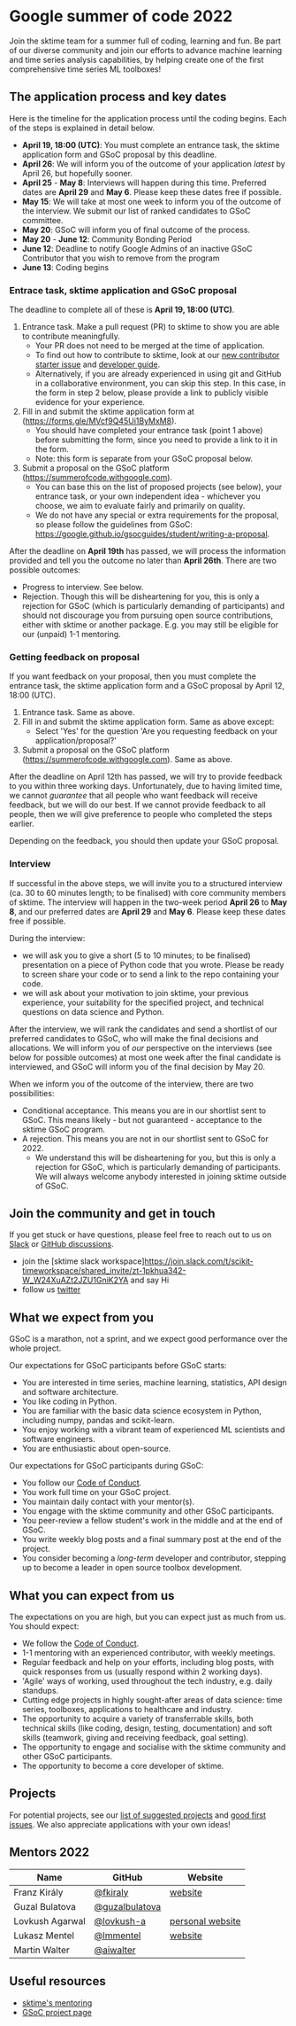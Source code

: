 
# Google summer of code 2022

Join the sktime team for a summer full of coding, learning and fun. Be part of our diverse community and join our efforts to advance machine learning and time series analysis capabilities, by helping create one of the first comprehensive time series ML toolboxes!

## The application process and key dates

Here is the timeline for the application process until the coding begins. Each of the steps is explained in detail below.

- **April 19, 18:00 (UTC)**: You must complete an entrance task, the sktime application form and GSoC proposal by this deadline.
- **April 26**: We will inform you of the outcome of your application *latest* by April 26, but hopefully sooner.
- **April 25** - **May 8**: Interviews will happen during this time. Preferred dates are **April 29** and **May 6**. Please keep these dates free if possible.
- **May 15**: We will take at most one week to inform you of the outcome of the interview. We submit our list of ranked candidates to GSoC committee.
- **May 20**: GSoC will inform you of final outcome of the process.
- **May 20** - **June 12**:  Community Bonding Period
- **June 12**: Deadline to notify Google Admins of an inactive GSoC Contributor that you wish to remove from the program
- **June 13**: Coding begins

### Entrace task, sktime application and GSoC proposal

The deadline to complete all of these is **April 19, 18:00 (UTC)**.

1. Entrance task. Make a pull request (PR) to sktime to show you are able to contribute meaningfully.
    - Your PR does not need to be merged at the time of application.
    - To find out how to contribute to sktime, look at our [new contributor starter issue](https://github.com/sktime/sktime/issues/1147) and [developer guide](https://www.sktime.org/en/latest/developer_guide.html).
    - Alternatively, if you are already experienced in using git and GitHub in a collaborative environment, you can skip this step. In this case, in the form in step 2 below, please provide a link to publicly visible evidence for your experience.
2. Fill in and submit the sktime application form at (https://forms.gle/MVcf9Q45Ui1ByMxM8).
    - You should have completed your entrance task (point 1 above) before submitting the form, since you need to provide a link to it in the form.
    - Note: this form is separate from your GSoC proposal below.
3. Submit a proposal on the GSoC platform (https://summerofcode.withgoogle.com).
    - You can base this on the list of proposed projects (see below), your entrance task, or your own independent idea - whichever you choose, we aim to evaluate fairly and primarily on quality.
    - We do not have any special or extra requirements for the proposal, so please follow the guidelines from GSoC: https://google.github.io/gsocguides/student/writing-a-proposal.

After the deadline on **April 19th** has passed, we will process the information provided and tell you the outcome no later than **April 26th**. There are two possible outcomes:
- Progress to interview. See below.
- Rejection. Though this will be disheartening for you, this is only a rejection for GSoC (which is particularly demanding of participants) and should not discourage you from pursuing open source contributions, either with sktime or another package. E.g. you may still be eligible for our (unpaid) 1-1 mentoring.

### Getting feedback on proposal
If you want feedback on your proposal, then you must complete the entrance task, the sktime application form and a GSoC proposal by April 12, 18:00 (UTC).

1. Entrance task. Same as above.
2. Fill in and submit the sktime application form. Same as above except:
    - Select 'Yes' for the question 'Are you requesting feedback on your application/proposal?'
3. Submit a proposal on the GSoC platform (https://summerofcode.withgoogle.com). Same as above.

After the deadline on April 12th has passed, we will try to provide feedback to you within three working days. Unfortunately, due to having limited time, we cannot *guarantee* that all people who want feedback will receive feedback, but we will do our best. If we cannot provide feedback to all people, then we will give preference to people who completed the steps earlier.

Depending on the feedback, you should then update your GSoC proposal.

### Interview

If successful in the above steps, we will invite you to a structured interview (ca. 30 to 60 minutes length; to be finalised) with core community members of sktime.
The interview will happen in the two-week period **April 26** to **May 8**, and our preferred dates are **April 29** and **May 6**. Please keep these dates free if possible.

During the interview:

- we will ask you to give a short (5 to 10 minutes; to be finalised) presentation on a piece of Python code that you wrote. Please be ready to screen share your code or to send a link to the repo containing your code.
- we will ask about your motivation to join sktime, your previous experience, your suitability for the specified project, and technical questions on data science and Python.

After the interview, we will rank the candidates and send a shortlist of our preferred candidates to GSoC, who will make the final decisions and allocations.
We will inform you of *our* perspective on the interviews (see below for possible outcomes) at most one week after the final candidate is interviewed, and GSoC will inform you of the final decision by May 20.

When we inform you of the outcome of the interview, there are two possibilities:
* Conditional acceptance. This means you are in our shortlist sent to GSoC.  This means likely - but not guaranteed - acceptance to the sktime GSoC program.
* A rejection. This means you are not in our shortlist sent to GSoC for 2022.
  - We understand this will be disheartening for you, but this is only a rejection for GSoC, which is particularly demanding of participants. We will always welcome anybody interested in joining sktime outside of GSoC.


## Join the community and get in touch

If you get stuck or have questions, please feel free to reach out to us on [Slack](https://join.slack.com/t/scikit-timeworkspace/shared_invite/zt-1pkhua342-W_W24XuAZt2JZU1GniK2YA) or [GitHub discussions](https://github.com/sktime/sktime/discussions).


- join the [sktime slack workspace]https://join.slack.com/t/scikit-timeworkspace/shared_invite/zt-1pkhua342-W_W24XuAZt2JZU1GniK2YA and say Hi
- follow us [twitter](https://twitter.com/sktime_toolbox)


## What we expect from you
GSoC is a marathon, not a sprint, and we expect good performance over the whole project.

Our expectations for GSoC participants before GSoC starts:

- You are interested in time series, machine learning, statistics, API design and software architecture.
- You like coding in Python.
- You are familiar with the basic data science ecosystem in Python, including numpy, pandas and scikit-learn.
- You enjoy working with a vibrant team of experienced ML scientists and software engineers.
- You are enthusiastic about open-source.

Our expectations for GSoC participants during GSoC:

- You follow our [Code of Conduct](https://www.sktime.org/en/stable/get_involved/code_of_conduct.html).
- You work full time on your GSoC project.
- You maintain daily contact with your mentor(s).
- You engage with the sktime community and other GSoC participants.
- You peer-review a fellow student's work in the middle and at the end of GSoC.
- You write weekly blog posts and a final summary post at the end of the project.
- You consider becoming a *long-term* developer and contributor, stepping up to become a leader in open source toolbox development.

## What you can expect from us

The expectations on you are high, but you can expect just as much from us. You should expect:

- We follow the [Code of Conduct](https://www.sktime.org/en/stable/get_involved/code_of_conduct.html).
- 1-1 mentoring with an experienced contributor, with weekly meetings.
- Regular feedback and help on your efforts, including blog posts, with quick responses from us (usually respond within 2 working days).
- 'Agile' ways of working, used throughout the tech industry, e.g. daily standups.
- Cutting edge projects in highly sought-after areas of data science: time series, toolboxes, applications to healthcare and industry.
- The opportunity to acquire a variety of transferrable skills, both technical skills (like coding, design, testing, documentation) and soft skills (teamwork, giving and receiving feedback, goal setting).
- The opportunity to engage and socialise with the sktime community and other GSoC participants.
- The opportunity to become a core developer of sktime.


## Projects

For potential projects, see our [list of suggested projects](https://github.com/sktime/mentoring/blob/main/internships/projects_2022.md) and [good first issues](https://github.com/sktime/sktime/labels/good%20first%20issue).
We also appreciate applications with your own ideas!

## Mentors 2022

| Name  | GitHub | Website |
|---|---|---|
| Franz Király | [@fkiraly](https://github.com/fkiraly) | [website](https://uk.linkedin.com/in/franz-kir%C3%A1ly-10a1391ba) |
| Guzal Bulatova | [@guzalbulatova](https://github.com/guzalbulatova) | |
| Lovkush Agarwal | [@lovkush-a](https://github.com/lovkush-a) | [personal website](http://www.lovkush.com/?i=1)|
| Lukasz Mentel | [@lmmentel](https://github.com/lmmentel) | [website](https://no.linkedin.com/in/lukasz-mentel) |
| Martin Walter | [@aiwalter](https://github.com/aiwalter) | |

## Useful resources

- [sktime's mentoring](https://github.com/sktime/mentoring)
- [GSoC project page](https://summerofcode.withgoogle.com/programs/2022/organizations/sktime)
